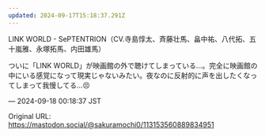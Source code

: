 ```yaml
---
updated: 2024-09-17T15:18:37.291Z
---
```


<p>LINK WORLD - SePTENTRION（CV.寺島惇太、斉藤壮馬、畠中祐、八代拓、五十嵐雅、永塚拓馬、内田雄馬）</p><p>ついに「LINK WORLD」が映画館の外で聴けてしまっている…。完全に映画館の中にいる感覚になって現実じゃないみたい。夜なのに反射的に声を出したくなってしまって我慢してる…😣</p>

&mdash; 2024-09-18 00:18:37 JST

Original URL: https://mastodon.social/@sakuramochi0/113153560889834951
